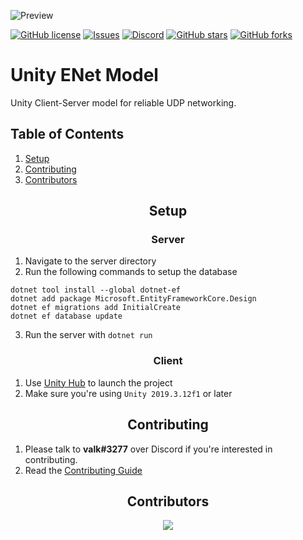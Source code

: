 ![Preview](https://i.gyazo.com/acf5808f64dbf0971198c6b01ec0433c.png)

[![GitHub license][license]](license-url)
[![Issues][issues]](issues-url)
[![Discord][discord]](discord-url)
[![GitHub stars][stars]](stars-url)
[![GitHub forks][forks]](forks-url)

<h1>Unity ENet Model</h1>
Unity Client-Server model for reliable UDP networking.

## Table of Contents
1. [Setup](#setup)
2. [Contributing](#contributing)
3. [Contributors](#contributors)

<h2 align="center">Setup</h2>
<h3 align="center">Server</h3>

1. Navigate to the server directory
2. Run the following commands to setup the database
```
dotnet tool install --global dotnet-ef
dotnet add package Microsoft.EntityFrameworkCore.Design
dotnet ef migrations add InitialCreate
dotnet ef database update
```
3. Run the server with `dotnet run`

<h3 align="center">Client</h3>

1. Use [Unity Hub](https://unity3d.com/get-unity/download) to launch the project
2. Make sure you're using `Unity 2019.3.12f1` or later

<h2 align="center">Contributing</h2>

1. Please talk to **valk#3277** over Discord if you're interested in contributing.
2. Read the [Contributing Guide](https://github.com/valkyrienyanko/Unity-ENet-Model/blob/master/.github/CONTRIBUTING.md)

<h2 align="center">Contributors</h2>

<div align="center">
  <a href="https://github.com/valkyrienyanko/Unity-ENet-Model/graphs/contributors">
    <img src="https://contributors-img.web.app/image?repo=valkyrienyanko/Unity-ENet-Model" />
  </a>
</div>

[license]: https://img.shields.io/github/license/valkyrienyanko/Unity-ENet-Model?color=brightgreen
[license-url]: https://github.com/valkyrienyanko/Unity-ENet-Model/blob/master/LICENSE
[issues]: https://img.shields.io/github/issues/valkyrienyanko/Unity-ENet-Model
[issues-url]: https://github.com/valkyrienyanko/Unity-ENet-Model/issues
[discord]: https://img.shields.io/discord/453710350454620160.svg
[discord-url]: https://discordapp.com/invite/N9QVxbM
[stars]: https://img.shields.io/github/stars/valkyrienyanko/Unity-ENet-Model?color=brightgreen
[stars-url]: https://github.com/valkyrienyanko/Unity-ENet-Model/stargazers
[forks]: https://img.shields.io/github/forks/valkyrienyanko/Unity-ENet-Model?color=brightgreen
[forks-url]: https://github.com/valkyrienyanko/Unity-ENet-Model/network
